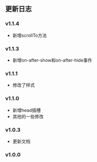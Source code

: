 ## 更新日志

### v1.1.4

- 新增scrollTo方法

### v1.1.3

- 新增on-after-show和on-after-hide事件

### v1.1.1

- 修改了样式

### v1.1.0

- 新增head插槽
- 其他的一些修改

### v1.0.3

- 更新文档

### v1.0.0
